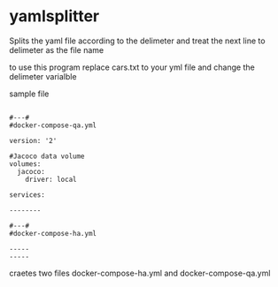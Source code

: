 # yamlsplitter

Splits the yaml file according to the delimeter and treat the next line to delimeter as the file name

to use this program replace cars.txt to your yml file and change the delimeter varialble

sample file 
```

#---#
#docker-compose-qa.yml

version: '2'

#Jacoco data volume
volumes:
  jacoco:
    driver: local

services:

--------
     
#---#
#docker-compose-ha.yml

-----
-----
```

craetes two files docker-compose-ha.yml and docker-compose-qa.yml
